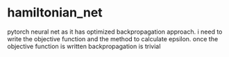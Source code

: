 # hamiltonian_net

pytorch neural net as it has optimized backpropagation approach.
i need to write the objective function and the method to calculate 
epsilon.
once the objective function is written backpropagation is trivial
